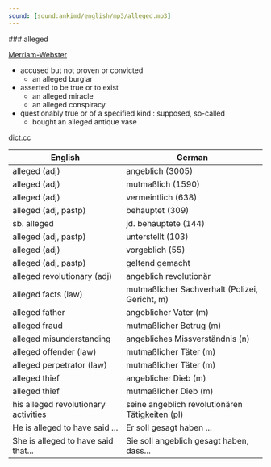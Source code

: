 ```yaml
---
sound: [sound:ankimd/english/mp3/alleged.mp3]
---
```


\### alleged

[Merriam-Webster](https://www.merriam-webster.com/dictionary/alleged)

- accused but not proven or convicted
    - an alleged burglar
- asserted to be true or to exist
    - an alleged miracle
    - an alleged conspiracy
- questionably true or of a specified kind : supposed, so-called
    - bought an alleged antique vase

[dict.cc](https://www.dict.cc/alleged)

| English        | German       |
| -------------- | ------------ |
| alleged (adj) | angeblich (3005) |
| alleged (adj) | mutmaßlich (1590) |
| alleged (adj) | vermeintlich (638) |
| alleged (adj, pastp) | behauptet (309) |
| sb. alleged | jd. behauptete (144) |
| alleged (adj, pastp) | unterstellt (103) |
| alleged (adj) | vorgeblich (55) |
| alleged (adj, pastp) | geltend gemacht |
| alleged revolutionary (adj) | angeblich revolutionär |
| alleged facts (law) | mutmaßlicher Sachverhalt (Polizei, Gericht, m) |
| alleged father | angeblicher Vater (m) |
| alleged fraud | mutmaßlicher Betrug (m) |
| alleged misunderstanding | angebliches Missverständnis (n) |
| alleged offender (law) | mutmaßlicher Täter (m) |
| alleged perpetrator (law) | mutmaßlicher Täter (m) |
| alleged thief | angeblicher Dieb (m) |
| alleged thief | mutmaßlicher Dieb (m) |
| his alleged revolutionary activities | seine angeblich revolutionären Tätigkeiten (pl) |
| He is alleged to have said ... | Er soll gesagt haben ... |
| She is alleged to have said that... | Sie soll angeblich gesagt haben, dass... |
